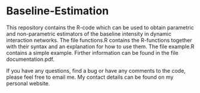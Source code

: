 # Baseline-Estimation
This repository contains the R-code which can be used to obtain parametric and non-parametric estimators of the baseline intensity in dynamic interaction networks. The file functions.R contains the R-functions together with their syntax and an explanation for how to use them. The file example.R contains a simple example. Firther information can be found in the file documentation.pdf.

If you have any questions, find a bug or have any comments to the code, please feel free to email me. My contact details can be found on my personal website.
